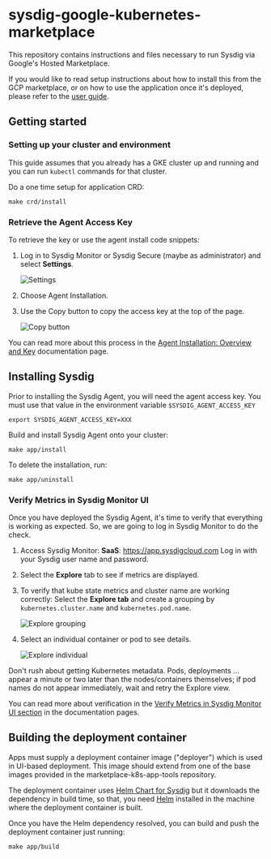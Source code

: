 # sysdig-google-kubernetes-marketplace

This repository contains instructions and files necessary to run Sysdig via
Google's Hosted Marketplace.

If you would like to read setup instructions about how to install this from the
GCP marketplace, or on how to use the application once it's deployed, please
refer to the [user guide](user-guide.md).

## Getting started

### Setting up your cluster and environment

This guide assumes that you already has a GKE cluster up and running and you
can run `kubectl` commands for that cluster.

Do a one time setup for application CRD:

```shell
make crd/install
```

### Retrieve the Agent Access Key

To retrieve the key or use the agent install code snippets:

1. Log in to Sysdig Monitor or Sysdig Secure (maybe as administrator) and
   select **Settings**.

   ![Settings](https://api.media.atlassian.com/file/0b0bc245-64a4-40d9-acd2-675d73e6b1d8/image?token=eyJhbGciOiJIUzI1NiJ9.eyJpc3MiOiIxMDdjMzg0Yy0yOTc1LTQzNTctYWFlNy1jZDNjMTVmMzk2NTYiLCJhY2Nlc3MiOnsidXJuOmZpbGVzdG9yZTpmaWxlOjBiMGJjMjQ1LTY0YTQtNDBkOS1hY2QyLTY3NWQ3M2U2YjFkOCI6WyJyZWFkIl19LCJleHAiOjE1NTI0ODI2NDAsIm5iZiI6MTU1MjQ3OTU4MH0.M8V3jcjfNm39Da-fJzOxa6EeFUNGnUefHYJ4Q2y1HnQ&client=107c384c-2975-4357-aae7-cd3c15f39656&name=Settings%20button.png&max-age=2940&width=347&height=83)

2. Choose Agent Installation.

3. Use the Copy button to copy the access key at the top of the page.

   ![Copy button](https://api.media.atlassian.com/file/17796075-b755-499b-972d-d20ad0d75eeb/image?token=eyJhbGciOiJIUzI1NiJ9.eyJpc3MiOiIxMDdjMzg0Yy0yOTc1LTQzNTctYWFlNy1jZDNjMTVmMzk2NTYiLCJhY2Nlc3MiOnsidXJuOmZpbGVzdG9yZTpmaWxlOjE3Nzk2MDc1LWI3NTUtNDk5Yi05NzJkLWQyMGFkMGQ3NWVlYiI6WyJyZWFkIl19LCJleHAiOjE1NTI0ODI2NDAsIm5iZiI6MTU1MjQ3OTU4MH0.oNxEaIgveU3yX7WSHjD3u9ik1bFObaOI3OdvVnKRqw4&client=107c384c-2975-4357-aae7-cd3c15f39656&name=agent_installation.jpg&max-age=2940&width=600&height=554)

You can read more about this process in the [Agent Installation: Overview and Key](
https://sysdigdocs.atlassian.net/wiki/spaces/Platform/pages/213352719/Agent+Installation+Overview+and+Key)
documentation page.

## Installing Sysdig

Prior to installing the Sysdig Agent, you will need the agent access key.  You
must use that value in the environment variable `$SYSDIG_AGENT_ACCESS_KEY`

```shell
export SYSDIG_AGENT_ACCESS_KEY=XXX
```

Build and install Sysdig Agent onto your cluster:

```shell
make app/install
```

To delete the installation, run:

```shell
make app/uninstall
```

### Verify Metrics in Sysdig Monitor UI

Once you have deployed the Sysdig Agent, it's time to verify that everything is
working as expected. So, we are going to log in Sysdig Monitor to do the check.

1. Access Sysdig Monitor:
   **SaaS**: https://app.sysdigcloud.com
   Log in with your Sysdig user name and password.

2. Select the **Explore** tab to see if metrics are displayed.

3. To verify that kube state metrics and cluster name are working correctly:
   Select the **Explore tab** and create a grouping by `kubernetes.cluster.name` and `kubernetes.pod.name`.

   ![Explore grouping](https://api.media.atlassian.com/file/75a3010e-3d2e-4135-89fe-b2a1d254d979/image?token=eyJhbGciOiJIUzI1NiJ9.eyJpc3MiOiIxMDdjMzg0Yy0yOTc1LTQzNTctYWFlNy1jZDNjMTVmMzk2NTYiLCJhY2Nlc3MiOnsidXJuOmZpbGVzdG9yZTpmaWxlOjc1YTMwMTBlLTNkMmUtNDEzNS04OWZlLWIyYTFkMjU0ZDk3OSI6WyJyZWFkIl19LCJleHAiOjE1NTI0ODMwMjYsIm5iZiI6MTU1MjQ3OTk2Nn0.Vt_BBvhOmcguf4bee_CJwEx--06uy6RGG_aV6qj8XcA&client=107c384c-2975-4357-aae7-cd3c15f39656&name=K8s_Grouping.png&max-age=2940&width=2128&height=500)

4. Select an individual container or pod to see details.

   ![Explore individual](https://api.media.atlassian.com/file/169c3613-c4c9-4cbc-8073-f9f0334c1117/image?token=eyJhbGciOiJIUzI1NiJ9.eyJpc3MiOiIxMDdjMzg0Yy0yOTc1LTQzNTctYWFlNy1jZDNjMTVmMzk2NTYiLCJhY2Nlc3MiOnsidXJuOmZpbGVzdG9yZTpmaWxlOjE2OWMzNjEzLWM0YzktNGNiYy04MDczLWY5ZjAzMzRjMTExNyI6WyJyZWFkIl19LCJleHAiOjE1NTI0ODMwMjYsIm5iZiI6MTU1MjQ3OTk2Nn0.wui_2g59WO9Kr4msKmmrmUflvyIlkF2F2I1UZ-igJ3U&client=107c384c-2975-4357-aae7-cd3c15f39656&name=K8s_Expanded.png&max-age=2940&width=1412&height=500)

Don't rush about getting Kubernetes metadata. Pods, deployments ... appear a
minute or two later than the nodes/containers themselves; if pod names do not
appear immediately, wait and retry the Explore view.

You can read more about verification in the [Verify Metrics in Sysdig Monitor UI section](https://sysdigdocs.atlassian.net/wiki/spaces/Platform/pages/256475257/GKE+Installation+Steps#GKEInstallationSteps-VerifyMetricsinSysdigMonitorUI)
in the documentation pages.

## Building the deployment container

Apps must supply a deployment container image ("deployer") which is used in
UI-based deployment. This image should extend from one of the base images
provided in the marketplace-k8s-app-tools repository.

The deployment container uses [Helm Chart for Sysdig](https://hub.helm.sh/charts/stable/sysdig)
but it downloads the dependency in build time, so that, you need
[Helm](https://helm.sh/) installed in the machine where the deployment container
is built.

Once you have the Helm dependency resolved, you can build and push the
deployment container just running:

```shell
make app/build
```
